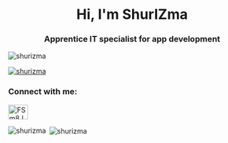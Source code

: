 <h1 align="center">Hi, I'm ShurIZma</h1>
<h3 align="center">Apprentice IT specialist for app development</h3>

<p align="left"> <img src="https://komarev.com/ghpvc/?username=shurizma&label=Profile%20views&color=0e75b6&style=flat" alt="shurizma" /> </p>

<p align="left"> <a href="https://github.com/ryo-ma/github-profile-trophy"><img src="https://github-profile-trophy.vercel.app/?username=shurizma&theme=onedark" alt="shurizma" /></a> </p>

<h3 align="left">Connect with me:</h3>
<p align="left">
<a href="https://dc.shuri.gg" target="blank"><img align="center" src="https://raw.githubusercontent.com/rahuldkjain/github-profile-readme-generator/master/src/images/icons/Social/discord.svg" alt="FSm8JBg8Qx" height="30" width="40" /></a>
</p>

<p><img align="left" src="https://github-readme-stats.vercel.app/api/top-langs?username=shurizma&show_icons=true&theme=github_dark&locale=en&count_private=true&langs_count=10" alt="shurizma" /></p>

<p>&nbsp;<img align="center" src="https://github-readme-stats.vercel.app/api?username=shurizma&show_icons=true&theme=github_dark&locale=en&count_private=true" alt="shurizma" /></p>
